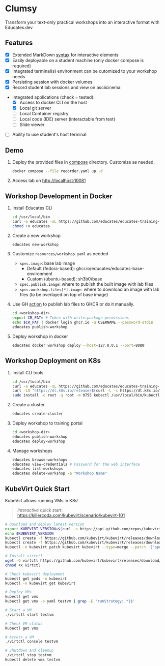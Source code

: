 # Clumsy

Transform your text-only practical workshops into an interactive format with Educates.dev

## Features

- [x] Extended MarkDown [syntax](https://docs.educates.dev/en/stable/workshop-content/workshop-instructions.html) for interactive elements
- [x] Easily deployable on a student machine (only docker compose is required)
- [x] Integrated terminal(s) environment can be cutomized to your workshop needs
- [x] Persisting session with docker volumes
- [x] Record student lab sessions and view on asciicinema
- Integrated applications (check = tested):
  - [x] Access to docker CLI on the host
  - [x] Local git server
  - [ ] Local Container registry
  - [ ] Local code (IDE) server (interactable from text)
  - [ ] Slide viewer
- [ ] Ability to use student's host terminal

## Demo

1. Deploy the provided files in [compose](./compose) directory. Customize as needed.

    ```bash
    docker compose --file recorder.yaml up -d
    ```

2. Access lab on <http://localhost:10081>

## Workshop Development in Docker

1. Install Educates CLI

    ```bash
    cd /usr/local/bin
    curl -o educates -sL https://github.com/educates/educates-training-platform/releases/latest/download/educates-linux-amd64
    chmod +x educates
    ```

2. Create a new workshop

    ```bash
    educates new-workshop
    ```

3. Customize `resources/workshop.yaml` as needed
    - `spec.image`: base lab image
        - Default (fedora-based): ghcr.io/educates/educates-base-environment
        - Custom (ubuntu-based): sh3b0/base
    - `spec.publish.image`: where to publish the built image with lab files
    - `spec.workshop.files[*].image`: where to download an image with lab files (to be overlayed on top of base image)

4. Use GH [action](https://github.com/educates/educates-github-actions/tree/main/publish-workshop) to publish lab files to GHCR or do it manually.

    ```bash
    cd <workshop-dir>
    export CR_PAT= # Token with write:package permissions
    echo $CR_PAT | docker login ghcr.io -u USERNAME --password-stdin
    educates publish-workshop
    ```

5. Deploy workshop in docker

    ```bash
    educates docker workshop deploy --host=127.0.0.1 --port=8080
    ```

## Workshop Deployment on K8s

1. Install CLI tools

    ```bash
    cd /usr/local/bin
    curl -o educates -sL https://github.com/educates/educates-training-platform/releases/latest/download/educates-linux-amd64 && chmod +x educates
    curl -LO "https://dl.k8s.io/release/$(curl -L -s https://dl.k8s.io/release/stable.txt)/bin/linux/amd64/kubectl"
    sudo install -o root -g root -m 0755 kubectl /usr/local/bin/kubectl
    ```

2. Create a cluster

    ```bash
    educates create-cluster
    ```

3. Deploy workshop to training portal

    ```bash
    cd <workshop-dir>
    educates publish-workshop
    educates deploy-workshop
    ```

4. Manage workshops

    ```bash
    educates browse-workshops
    educates view-credentials # Password for the web interface
    educates list-workshops
    educates delete-workshop -a "Workshop Name"
    ```

## KubeVirt Quick Start

KubeVirt allows running VMs in K8s!

> *Interactive* quick start: <https://killercoda.com/kubevirt/scenario/kubevirt-101>

```bash
# Download and deploy latest version
export KUBEVIRT_VERSION=$(curl -s https://api.github.com/repos/kubevirt/kubevirt/releases/latest | jq -r .tag_name)
echo $KUBEVIRT_VERSION
kubectl create -f https://github.com/kubevirt/kubevirt/releases/download/${KUBEVIRT_VERSION}/kubevirt-operator.yaml
kubectl create -f https://github.com/kubevirt/kubevirt/releases/download/${KUBEVIRT_VERSION}/kubevirt-cr.yaml
kubectl -n kubevirt patch kubevirt kubevirt --type=merge --patch '{"spec":{"configuration":{"developerConfiguration":{"useEmulation":true}}}}'

# Install virtctl
wget -O virtctl https://github.com/kubevirt/kubevirt/releases/download/${KUBEVIRT_VERSION}/virtctl-${KUBEVIRT_VERSION}-linux-amd64
chmod +x virtctl

# Check kubevirt deployment
kubectl get pods -n kubevirt
kubectl -n kubevirt get kubevirt

# Deploy VMs
kubectl get vms
kubectl get vms -o yaml testvm | grep -E 'runStrategy:.*|$'

# Start a VM
./virtctl start testvm

# Check VM status
kubectl get vms

# Access a VM
./virtctl console testvm

# Shutdown and cleanup
./virtctl stop testvm
kubectl delete vms testvm
```
